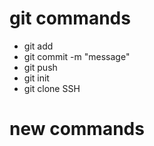 # git commands
- git add
- git commit -m "message"
- git push
- git init
- git clone SSH


# new commands

